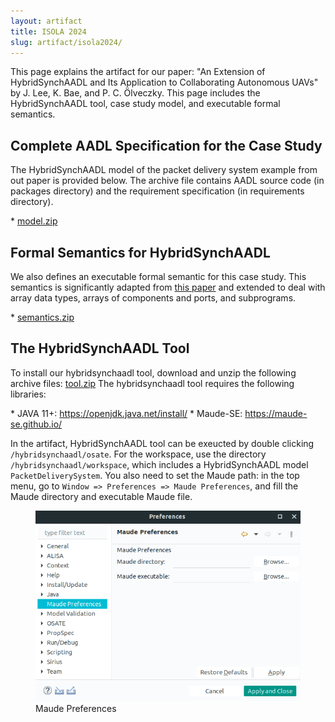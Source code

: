 ```yaml
---
layout: artifact
title: ISOLA 2024
slug: artifact/isola2024/
---
```

<p>
This page explains the artifact for our paper: "An Extension of HybridSynchAADL
and Its Application to Collaborating Autonomous UAVs" by J. Lee, K.  Bae, and
P. C. Ölveczky. This page includes the HybridSynchAADL tool, case study model,
and executable formal semantics.
</p>

## Complete AADL Specification for the Case Study ##
<p>
The HybridSynchAADL model of the packet delivery system example from out paper
is provided below. The archive file contains AADL source code (in packages
directory) and the requirement specification (in requirements directory).
</p>
* <a href="https://www.dropbox.com/sh/o7f2igk8s0zktu5/AAD8TApEPw_ecr2-m_6bRMlqa?dl=0">model.zip</a>

## Formal Semantics for HybridSynchAADL ##
<p>
We also defines an executable formal semantic for this case study. This
semantics is significantly adapted from <a href="https://hybridsynchaadl.github.io/artifact/isola2022/sttt-paper.pdf">this paper</a> and extended to deal
with array data types, arrays of components and ports, and subprograms.
</p>
* <a href="https://www.dropbox.com/sh/sg2yi2a46ipm2lj/AAAPWFSfJKq1LIvFJ7e0wOtqa?dl=0">semantics.zip</a>


<h2>The HybridSynchAADL Tool</h2>
<p>
To install our hybridsynchaadl tool, download and unzip the following archive files:
<a href="https://www.dropbox.com/sh/rqhw6v8zgyxso84/AADPsfTjIGR8gFxClVxtIRKja?dl=0">tool.zip</a>
The hybridsynchaadl tool requires the following libraries:
</p>
* JAVA 11+: <a href="https://openjdk.java.net/install/">https://openjdk.java.net/install/</a>
* Maude-SE: <a href="https://maude-se.github.io/">https://maude-se.github.io/</a>
<p>
In the artifact, HybridSynchAADL tool can be exeucted by double clicking 
<code>/hybridsynchaadl/osate</code>. For the workspace, use the directory
<code>/hybridsynchaadl/workspace</code>, which includes a HybridSynchAADL model
<code>PacketDeliverySystem</code>. You also need to set the Maude path: in the top menu, go to
<code>Window => Preferences => Maude Preferences</code>, and fill the Maude directory and
executable Maude file.
</p>

<figure>
<img src="../../images/maude_preferences.png" max-width="40%" height="auto">
<figcaption style="font-size: 14px">Maude Preferences</figcaption>
</figure>

<br />
<br />
